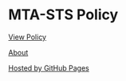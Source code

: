 # MTA-STS Policy

[View Policy](/.well-known/mta-sts.txt)

[About](https://alexsci.com/blog/smtp-downgrade-attacks-and-mta-sts)

[Hosted by GitHub Pages](https://github.com/robalexdev/mta-sts-subdomain)

